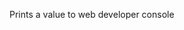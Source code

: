 Prints a value to web developer console

<rv-bind-content class="pt-3">
<template>
<rv-example-tabs class="pt-3" handle="args-formatter">
<template type="single-html-file">
<div rv-text="'You should see this text in your browser developer console under info messages.' | debug 'info'"></div>
</template>
</rv-example-tabs>
</template>
</rv-bind-content>
